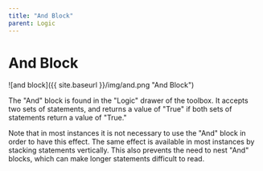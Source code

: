 ```yaml
---
title: "And Block"
parent: Logic
---
```

# And Block
![and block]({{ site.baseurl }}/img/and.png "And Block")

The "And" block is found in the "Logic" drawer of the toolbox. It accepts two sets of statements, and returns a value of "True" if both sets of statements return a value of "True."

Note that in most instances it is not necessary to use the "And" block in order to have this effect. The same effect is available in most instances by stacking statements vertically. This also prevents the need to nest "And" blocks, which can make longer statements difficult to read.